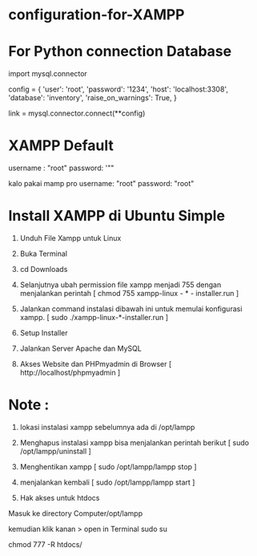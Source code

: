 # configuration-for-XAMPP

# For Python connection Database

import mysql.connector

config = {
  'user': 'root',
  'password': '1234',
  'host': 'localhost:3308',
  'database': 'inventory',
  'raise_on_warnings': True,
}

link = mysql.connector.connect(**config)

# XAMPP Default

username : "root"
password: '""

kalo pakai mamp pro 
username: "root"
password: "root"


# Install XAMPP di Ubuntu Simple
1. Unduh File Xampp untuk Linux

2. Buka Terminal

3. cd Downloads

4. Selanjutnya ubah permission file xampp menjadi 755 dengan menjalankan perintah
   [ chmod 755 xampp-linux - * - installer.run ]

5. Jalankan command instalasi dibawah ini untuk memulai konfigurasi xampp. 
	 [ sudo ./xampp-linux-*-installer.run ]

6. Setup Installer

7. Jalankan Server Apache dan MySQL

8. Akses Website dan PHPmyadmin di Browser
		[ http://localhost/phpmyadmin ]




# Note : 
1. lokasi instalasi xampp sebelumnya ada di /opt/lampp
2. Menghapus instalasi xampp bisa menjalankan perintah berikut
[ sudo /opt/lampp/uninstall ]

3. Menghentikan xampp
[ sudo /opt/lampp/lampp stop ]

4. menjalankan kembali 
[ sudo /opt/lampp/lampp start ]

5. Hak akses untuk htdocs

Masuk ke directory Computer/opt/lampp

kemudian klik kanan > open in Terminal
sudo su

chmod 777 -R htdocs/
